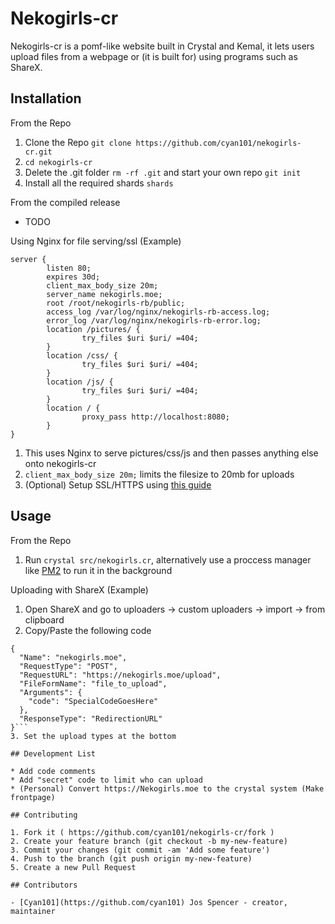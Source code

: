 # Nekogirls-cr

Nekogirls-cr is a pomf-like website built in Crystal and Kemal, it lets users upload files from a webpage or (it is built for) using programs such as ShareX.

## Installation

From the Repo
1. Clone the Repo `git clone https://github.com/cyan101/nekogirls-cr.git`
2. `cd nekogirls-cr`
3. Delete the .git folder `rm -rf .git` and start your own repo `git init`
4. Install all the required shards `shards`

From the compiled release

* TODO

Using Nginx for file serving/ssl (Example)
```
server {
        listen 80;
        expires 30d;
        client_max_body_size 20m;
        server_name nekogirls.moe;
        root /root/nekogirls-rb/public;
        access_log /var/log/nginx/nekogirls-rb-access.log;
        error_log /var/log/nginx/nekogirls-rb-error.log;
        location /pictures/ {
                try_files $uri $uri/ =404;
        }
        location /css/ {
                try_files $uri $uri/ =404;
        }
        location /js/ {
                try_files $uri $uri/ =404;
        }
        location / {
                proxy_pass http://localhost:8080;
        }
}
```
1. This uses Nginx to serve pictures/css/js and then passes anything else onto nekogirls-cr
2. `client_max_body_size 20m;` limits the filesize to 20mb for uploads
2. (Optional) Setup SSL/HTTPS using [this guide](https://www.digitalocean.com/community/tutorials/how-to-secure-nginx-with-let-s-encrypt-on-ubuntu-14-04)

## Usage

From the Repo
1. Run `crystal src/nekogirls.cr`, alternatively use a proccess manager like [PM2](http://pm2.keymetrics.io/) to run it in the background

Uploading with ShareX (Example)
1. Open ShareX and go to uploaders -> custom uploaders -> import -> from clipboard
2. Copy/Paste the following code
```
{
  "Name": "nekogirls.moe",
  "RequestType": "POST",
  "RequestURL": "https://nekogirls.moe/upload",
  "FileFormName": "file_to_upload",
  "Arguments": {
    "code": "SpecialCodeGoesHere"
  },
  "ResponseType": "RedirectionURL"
}```
3. Set the upload types at the bottom

## Development List

* Add code comments
* Add "secret" code to limit who can upload
* (Personal) Convert https://Nekogirls.moe to the crystal system (Make frontpage)

## Contributing

1. Fork it ( https://github.com/cyan101/nekogirls-cr/fork )
2. Create your feature branch (git checkout -b my-new-feature)
3. Commit your changes (git commit -am 'Add some feature')
4. Push to the branch (git push origin my-new-feature)
5. Create a new Pull Request

## Contributors

- [Cyan101](https://github.com/cyan101) Jos Spencer - creator, maintainer
